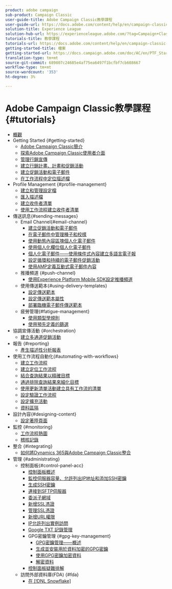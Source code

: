 ```yaml
---
product: adobe campaign
sub-product: Campaign Classic
user-guide-title: Adobe Campaign Classic教學課程
user-guide-url: https://docs.adobe.com/content/help/en/campaign-classic-learn/tutorials/overview.html
solution-title: Experience League
solution-hub-url: https://experienceleague.adobe.com/?tag=Campaign+Classic#recommended/solutions/campaign
tutorials-title: 教學課程
tutorials-url: https://docs.adobe.com/content/help/en/campaign-classic-learn/tutorials/overview.html
getting-started-title: 檔案
getting-started-url: https://docs.campaign.adobe.com/doc/AC/en/PTF_Starting_with_Adobe_Campaign_About_Adobe_Campaign_Classic.html
translation-type: tm+mt
source-git-commit: 689807c24685e4af75ea6497f1bcfbf7cb608667
workflow-type: tm+mt
source-wordcount: '353'
ht-degree: 3%

---
```



# Adobe Campaign Classic教學課程 {#tutorials}

+ [概觀](/help/acc/overview.md)
+ Getting Started {#getting-started}
   + [Adobe Campaign Classic簡介](/help/acc/getting-started/introduction-to-adobe-campaign-classic.md)
   + [探索Adobe Campaign Classic使用者介面](/help/acc/getting-started/exploring-the-adobe-campaign-classic-user-interface.md)
   + [管理行銷宣傳](/help/acc/getting-started/managing-marketing-campaigns.md)
   + [建立行銷計畫、計畫和促銷活動](/help/acc/getting-started/creating-a-marketing-plan-programs-and-campaigns.md)
   + [建立促銷活動和電子郵件](https://docs.adobe.com/content/help/en/campaign-classic-learn/tutorials/getting-started/creating-a-campaign-and-an-email.html)
   + [在工作流程中定位描述檔](/help/acc/getting-started/targeting-profiles-in-a-workflow.md)
+ Profile Management {#profile-management}
   + [建立和管理設定檔](/help/acc/profile-management/create-and-manage-profiles.md)
   + [匯入描述檔](/help/acc/data-management/importing-profiles.md)
   + [建立收件者清單](/help/acc/profile-management/creating-a-list-of-recipients.md)
   + [使用工作流程建立收件者清單](/help/acc/profile-management/creating-a-list-of-recipients-with-a-workflow.md)
+ 傳送訊息{#sending-messages}
   + Email Channel{#email-channel}
      + [建立促銷活動和電子郵件](/help/acc/getting-started/creating-a-campaign-and-an-email.md)
      + [在電子郵件中管理種子和校樣](/help/acc/sending-messages/managing-seed-and-proofs.md)
      + [使用動態內容區塊個人化電子郵件](/help/acc/sending-messages/email-channel/personalization-with-dynamic-content-blocks.md)
      + [使用個人化欄位個人化電子郵件](/help/acc/sending-messages/email-channel/personalizing-emails-using-personalization-fields.md)
      + [個人化電子郵件——使用條件式內容建立多語言電子報](/help/acc/sending-messages/email-channel/personalizing-emails-create-a-multi-lingual-newsletter-using-conditional-content.md)
      + [設定循環和持續的電子郵件促銷活動](/help/acc/sending-messages/recurring-deliveries.md)
      + [使用AMP定義互動式電子郵件內容](/help/acc/sending-messages/email-channel/defining-interactive-email-content-with-amp.md)
   + 推播頻道 {#push-channel}
      + [使用Experience Platform Mobile SDK設定推播頻道](/help/acc/sending-messages/mobile-channel/configure-push-using-aep-mobile-sdk.md)
   + 使用傳送範本{#using-delivery-templates}
      + [設定傳送範本](/help/acc/sending-messages/using-delivery-templates/configuring-a-delivery-template.md)
      + [設定傳送範本屬性](/help/acc/sending-messages/using-delivery-templates/setting-delivery-template-properties.md)
      + [部署臨機電子郵件傳送範本](/help/acc/sending-messages/using-delivery-templates/deploying-ad-hoc-email-delivery-template.md)
   + 疲勞管理{#fatigue-management}
      + [使用類型學規則](/help/acc/sending-messages/fatigue-management/typology-rules-for-fatigue-management.md)
      + [使用預先定義的篩選](/help/acc/sending-messages/fatigue-management/fatigue-management-using-filters.md)
+ 協調宣傳活動 {#orchestration}
   + [建立多通道促銷活動](/help/acc/orchestrating-campaigns/multi-channel-campaigns.md)
+ 報告 {#reporting}
   + [產生描述性分析報表](/help/acc/reporting/generating-a-descriptive-analysis-report.md)
+ 使用工作流程自動化{#automating-with-workflows}
   + [建立工作流程](/help/acc/automating-with-workflows/creating-a-workflow.md)
   + [建立定位工作流程](/help/acc/automating-with-workflows/creating-a-targeting-workflow.md)
   + [結合查詢結果以精確目標](/help/acc/automating-with-workflows/refining-targets-by-combining-query-results.md)
   + [通過排除查詢結果來細化目標](/help/acc/automating-with-workflows/refining-targets-by-excluding-query-results.md)
   + [使用更新清單活動建立具有工作流的清單](/help/acc/automating-with-workflows/using-the-update-list-activity.md)
   + [設定驗證工作流程](/help/acc/automating-with-workflows/validation-flow-configuration.md)
   + [設定擴充活動](/help/acc/automating-with-workflows/enrichment-activity.md)
   + [資料區隔](/help/acc/data-management/data-segmentation.md)
+ 設計內容{#designing-content}
   + [設定著陸頁面](/help/acc/designing-content/configure-landingpages.md)
+ 監控 {#monitoring}
   + [工作流程熱圖](/help/acc/monitoring-campaign-classic/workflow-heatmap.md)
   + [稽核記錄](/help/acc/monitoring-campaign-classic/audit-trail.md)
+ 整合 {#integrating}
   + [如何將Dynamics 365與Adobe Campaign Classic整合](/help/acc/integrations/dynamics365-integration.md)
+ 管理 {#administrating}
   + 控制面板{#control-panel-acc}
      + [控制面板概述](/help/acc/monitoring-campaign-classic/control-panel/control-panel-overview.md)
      + [監控伺服器容量、允許列出IP地址和添加SSH密鑰](/help/acc/monitoring-campaign-classic/control-panel/monitoring-server-capacity-allow-listing-adding-ssh-key.md)
      + [生成SSH密鑰](/help/acc/monitoring-campaign-classic/control-panel/generate-ssh-key.md)
      + [連接到SFTP伺服器](/help/acc/monitoring-campaign-classic/control-panel/connect-to-sftp-server.md)
      + [委派子網域](/help/acc/monitoring-campaign-classic/control-panel/subdomain-delegation.md)
      + [新增SSL憑證](/help/acc/monitoring-campaign-classic/control-panel/adding-ssl-certificates.md)
      + [管理SSL憑證](/help/acc/monitoring-campaign-classic/control-panel/managing-ssl-certificates.md)
      + [新增URL權限](/help/acc/monitoring-campaign-classic/control-panel/adding-url-permissions.md)
      + [IP允許列出實例訪問](/help/acc/monitoring-campaign-classic/control-panel/ip-allow-listing.md)
      + [Google TXT 記錄管理](/help/acc/monitoring-campaign-classic/control-panel/google-txt-record-management.md)
      + GPG密鑰管理 {#gpg-key-management}
         + [GPG密鑰管理——概述](/help/acc/monitoring-campaign-classic/control-panel/gpg-key-management/gpg-key-management-overview.md)
         + [生成並安裝用於資料加密的GPG密鑰](/help/acc/monitoring-campaign-classic/control-panel/gpg-key-management/generating-and-installing-gpg-keys-for-data-encryption.md)
         + [使用GPG密鑰加密資料](/help/acc/monitoring-campaign-classic/control-panel/gpg-key-management/using-a-gpg-key-to-encrypt-data.md)
         + [解密資料](/help/acc/monitoring-campaign-classic/control-panel/gpg-key-management/decrypting-data.md)
      + [控制面板疑難排解](/help/acc/monitoring-campaign-classic/control-panel/trouble-shooting.md)
   + 訪問外部資料庫(FDA) {#fda}
      + [在 [!DNL Snowflake]](/help/acc/administrating/snowflake/big-data-segmentation-on-snowflake.md)

